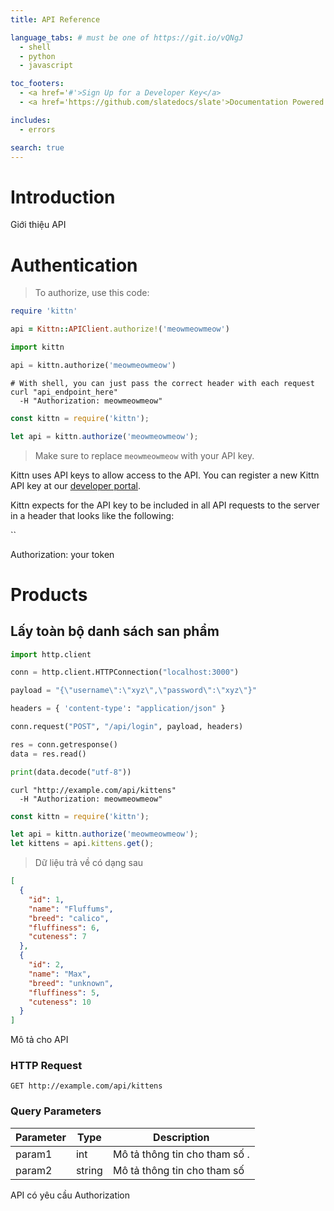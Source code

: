 ```yaml
---
title: API Reference

language_tabs: # must be one of https://git.io/vQNgJ
  - shell
  - python
  - javascript

toc_footers:
  - <a href='#'>Sign Up for a Developer Key</a>
  - <a href='https://github.com/slatedocs/slate'>Documentation Powered by Slate</a>

includes:
  - errors

search: true
---
```


# Introduction

Giới thiệu API 

# Authentication

> To authorize, use this code:

```ruby
require 'kittn'

api = Kittn::APIClient.authorize!('meowmeowmeow')
```

```python
import kittn

api = kittn.authorize('meowmeowmeow')
```

```shell
# With shell, you can just pass the correct header with each request
curl "api_endpoint_here"
  -H "Authorization: meowmeowmeow"
```

```javascript
const kittn = require('kittn');

let api = kittn.authorize('meowmeowmeow');
```

> Make sure to replace `meowmeowmeow` with your API key.

Kittn uses API keys to allow access to the API. You can register a new Kittn API key at our [developer portal](http://example.com/developers).

Kittn expects for the API key to be included in all API requests to the server in a header that looks like the following:

``

<aside class="notice">
Authorization: <span>your token</span>
</aside>

# Products 

## Lấy toàn bộ danh sách san phẩm 


```python
import http.client

conn = http.client.HTTPConnection("localhost:3000")

payload = "{\"username\":\"xyz\",\"password\":\"xyz\"}"

headers = { 'content-type': "application/json" }

conn.request("POST", "/api/login", payload, headers)

res = conn.getresponse()
data = res.read()

print(data.decode("utf-8"))
```

```shell
curl "http://example.com/api/kittens"
  -H "Authorization: meowmeowmeow"
```

```javascript
const kittn = require('kittn');

let api = kittn.authorize('meowmeowmeow');
let kittens = api.kittens.get();
```

> Dữ liệu trả về có dạng sau 

```json
[
  {
    "id": 1,
    "name": "Fluffums",
    "breed": "calico",
    "fluffiness": 6,
    "cuteness": 7
  },
  {
    "id": 2,
    "name": "Max",
    "breed": "unknown",
    "fluffiness": 5,
    "cuteness": 10
  }
]
```

Mô tả cho API 

### HTTP Request

`GET http://example.com/api/kittens`

### Query Parameters

Parameter | Type | Description
--------- | ------- | -----------
param1 | int | Mô tả thông tin cho tham số .
param2 | string | Mô tả thông tin cho tham số 

<aside class="success">
API có yêu cầu Authorization
</aside>
